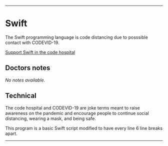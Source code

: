 
***

# Swift

The Swift programming language is code distancing due to posssible contact with CODEVID-19.

[Support Swift in the code hospital](https://github.com/seanpm2001/Code-distancing/discussions/29)

## Doctors notes

_No notes available._

## Technical

The code hospital and CODEVID-19 are joke terms meant to raise awareness on the pandemic and encourage people to continue social distancing, wearing a mask, and being safe.

This program is a basic Swift script modified to have every line 6 line breaks apart.

***
